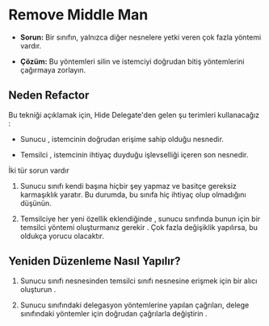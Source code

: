# Remove Middle Man

- **Sorun:** Bir sınıfın, yalnızca diğer nesnelere yetki veren çok fazla yöntemi vardır.

- **Çözüm:** Bu yöntemleri silin ve istemciyi doğrudan bitiş yöntemlerini çağırmaya zorlayın.

## Neden Refactor

Bu tekniği açıklamak için,  Hide Delegate'den gelen şu terimleri kullanacağız :

- Sunucu , istemcinin doğrudan erişime sahip olduğu nesnedir.

- Temsilci , istemcinin ihtiyaç duyduğu işlevselliği içeren son nesnedir.

İki tür sorun vardır

1. Sunucu sınıfı kendi başına hiçbir şey yapmaz ve basitçe gereksiz karmaşıklık yaratır. Bu durumda, bu sınıfa hiç ihtiyaç olup olmadığını düşünün.

2. Temsilciye her yeni özellik eklendiğinde , sunucu sınıfında bunun için bir temsilci yöntemi oluşturmanız gerekir . Çok fazla değişiklik yapılırsa, bu oldukça yorucu olacaktır.

## Yeniden Düzenleme Nasıl Yapılır?

1. Sunucu sınıfı nesnesinden temsilci sınıfı nesnesine erişmek için bir alıcı oluşturun .

2. Sunucu sınıfındaki delegasyon yöntemlerine yapılan çağrıları, delege sınıfındaki yöntemler için doğrudan çağrılarla değiştirin .
